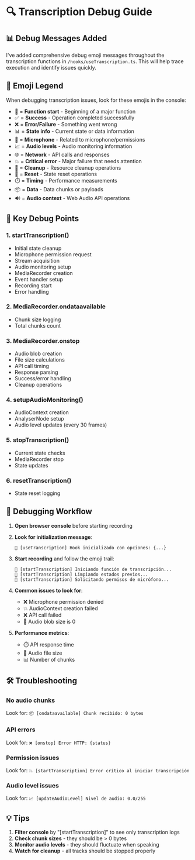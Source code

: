 # 🔍 Transcription Debug Guide

## 📊 Debug Messages Added

I've added comprehensive debug emoji messages throughout the transcription functions in `/hooks/useTranscription.ts`. This will help trace execution and identify issues quickly.

## 🎯 Emoji Legend

When debugging transcription issues, look for these emojis in the console:

- 🚀 = **Function start** - Beginning of a major function
- ✅ = **Success** - Operation completed successfully  
- ❌ = **Error/Failure** - Something went wrong
- 📊 = **State info** - Current state or data information
- 🎤 = **Microphone** - Related to microphone/permissions
- 📈 = **Audio levels** - Audio monitoring information
- 🌐 = **Network** - API calls and responses
- 💥 = **Critical error** - Major failure that needs attention
- 🧹 = **Cleanup** - Resource cleanup operations
- 🔄 = **Reset** - State reset operations
- ⏱️ = **Timing** - Performance measurements
- 📦 = **Data** - Data chunks or payloads
- 🔊 = **Audio context** - Web Audio API operations

## 📍 Key Debug Points

### 1. **startTranscription()**
- Initial state cleanup
- Microphone permission request
- Stream acquisition
- Audio monitoring setup
- MediaRecorder creation
- Event handler setup
- Recording start
- Error handling

### 2. **MediaRecorder.ondataavailable**
- Chunk size logging
- Total chunks count

### 3. **MediaRecorder.onstop**
- Audio blob creation
- File size calculations
- API call timing
- Response parsing
- Success/error handling
- Cleanup operations

### 4. **setupAudioMonitoring()**
- AudioContext creation
- AnalyserNode setup
- Audio level updates (every 30 frames)

### 5. **stopTranscription()**
- Current state checks
- MediaRecorder stop
- State updates

### 6. **resetTranscription()**
- State reset logging

## 🔬 Debugging Workflow

1. **Open browser console** before starting recording
2. **Look for initialization message**: 
   ```
   🎯 [useTranscription] Hook inicializado con opciones: {...}
   ```

3. **Start recording** and follow the emoji trail:
   ```
   🚀 [startTranscription] Iniciando función de transcripción...
   🧹 [startTranscription] Limpiando estados previos...
   🎤 [startTranscription] Solicitando permisos de micrófono...
   ```

4. **Common issues to look for**:
   - ❌ Microphone permission denied
   - 💥 AudioContext creation failed
   - ❌ API call failed
   - 📏 Audio blob size is 0

5. **Performance metrics**:
   - ⏱️ API response time
   - 📏 Audio file size
   - 📊 Number of chunks

## 🛠️ Troubleshooting

### No audio chunks
Look for: `📦 [ondataavailable] Chunk recibido: 0 bytes`

### API errors
Look for: `❌ [onstop] Error HTTP: {status}`

### Permission issues
Look for: `💥 [startTranscription] Error crítico al iniciar transcripción`

### Audio level issues
Look for: `📈 [updateAudioLevel] Nivel de audio: 0.0/255`

## 💡 Tips

1. **Filter console** by "[startTranscription]" to see only transcription logs
2. **Check chunk sizes** - they should be > 0 bytes
3. **Monitor audio levels** - they should fluctuate when speaking
4. **Watch for cleanup** - all tracks should be stopped properly